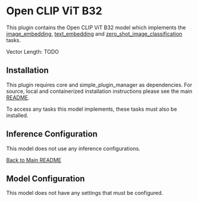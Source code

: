 # Open CLIP ViT B32
This plugin contains the Open CLIP ViT B32 model which implements the [image_embedding](../image_embedding/README.md), [text_embedding](../text_embedding/README.md) and [zero_shot_image_classification](../zero_shot_image_classification/README.md) tasks.

Vector Length: TODO

## Installation

This plugin requires core and simple_plugin_manager as dependencies. For source, local and containerized installation instructions please see the main [README](../../README.md).

To access any tasks this model implements, these tasks must also be installed.


## Inference Configuration

This model does not use any inference configurations.

[Back to Main README](../../README.md)

## Model Configuration

This model does not have any settings that must be configured.
